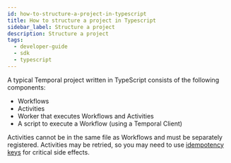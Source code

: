 ```yaml
---
id: how-to-structure-a-project-in-typescript
title: How to structure a project in Typescript
sidebar_label: Structure a project
description: Structure a project
tags:
  - developer-guide
  - sdk
  - typescript
---
```


A typical Temporal project written in TypeScript consists of the following components:

- Workflows
- Activities
- Worker that executes Workflows and Activities
- A script to execute a Workflow (using a Temporal Client)

Activities cannot be in the same file as Workflows and must be separately registered.
Activities may be retried, so you may need to use [idempotency keys](https://stripe.com/blog/idempotency) for critical side effects.
